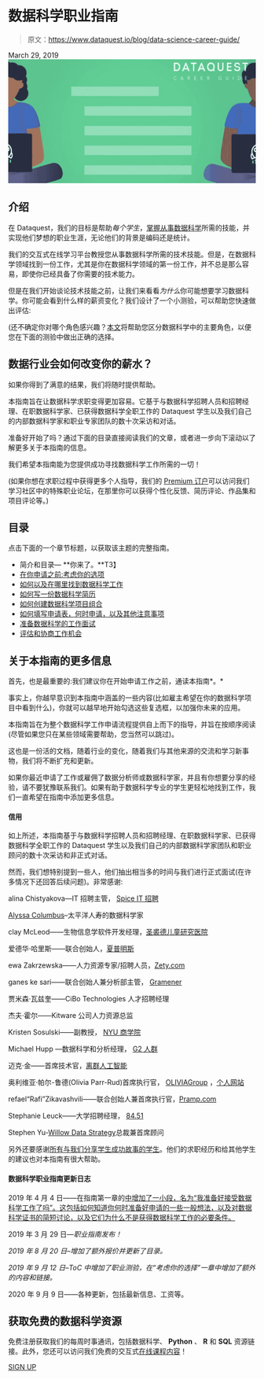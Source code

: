 # 数据科学职业指南

> 原文：<https://www.dataquest.io/blog/data-science-career-guide/>

March 29, 2019![0cg-data-science-career-guide](img/00b2b4f8433b43ec1ef190cab2ce3fd1.png)

## 介绍

在 Dataquest，我们的目标是帮助*每个学生*，[掌握从事数据科学](https://www.dataquest.io/data-science-courses-directory/)所需的技能，并实现他们梦想的职业生涯，无论他们的背景是编码还是统计。

我们的交互式在线学习平台教授您从事数据科学所需的技术技能。但是，在数据科学领域找到一份工作，尤其是你在数据科学领域的第一份工作，并不总是那么容易，即使你已经具备了你需要的技术能力。

但是在我们开始谈论技术技能之前，让我们来看看*为什么*你可能想要学习数据科学。你可能会看到什么样的薪资变化？我们设计了一个小测验，可以帮助您快速做出评估:

(还不确定你对哪个角色感兴趣？[本文](https://www.dataquest.io/blog/data-analyst-data-scientist-data-engineer/)将帮助您区分数据科学中的主要角色，以便您在下面的测验中做出正确的选择。

## 数据行业会如何改变你的薪水？

如果你得到了满意的结果，我们将随时提供帮助。

本指南旨在让数据科学求职变得更加容易。它基于与数据科学招聘人员和招聘经理、在职数据科学家、已获得数据科学全职工作的 Dataquest 学生以及我们自己的内部数据科学家和职业专家团队的数十次采访和对话。

准备好开始了吗？通过下面的目录直接阅读我们的文章，或者进一步向下滚动以了解更多关于本指南的信息。

我们希望本指南能为您提供成功寻找数据科学工作所需的一切！

(如果你想在求职过程中获得更多个人指导，我们的 [Premium 订户](https://www.dataquest.io/plans-pricing/)可以访问我们学习社区中的特殊职业论坛，在那里你可以获得个性化反馈、简历评论、作品集和项目评论等。)

## 目录

点击下面的一个章节标题，以获取该主题的完整指南。

*   简介和目录— **你来了。**T3】
*   [在你申请之前:考虑你的选项](https://www.dataquest.io/blog/career-guide-data-science-options)
*   [如何以及在哪里找到数据科学工作](https://www.dataquest.io/blog/career-guide-find-data-science-jobs)
*   [如何写一份数据科学简历](https://www.dataquest.io/blog/how-data-science-resume-cv)
*   [如何创建数据科学项目组合](https://www.dataquest.io/blog/career-guide-data-science-projects-portfolio/)
*   [如何填写申请表，何时申请，以及其他注意事项](https://www.dataquest.io/blog/career-guide-data-science-application-forms)
*   [准备数据科学的工作面试](https://www.dataquest.io/blog/career-guide-data-science-job-interview)
*   [评估和协商工作机会](https://www.dataquest.io/blog/career-guide-data-science-job-offer-negotation)

## 关于本指南的更多信息

首先，也是最重要的:我们建议你在开始申请工作之前，通读本指南*。*

事实上，你越早意识到本指南中涵盖的一些内容(比如雇主希望在你的数据科学项目中看到什么)，你就可以越早地开始勾选这些复选框，以加强你未来的应用。

本指南旨在为整个数据科学工作申请流程提供自上而下的指导，并旨在按顺序阅读(尽管如果您只在某些领域需要帮助，您当然可以跳过)。

这也是一份活的文档，随着行业的变化，随着我们与其他来源的交流和学习新事物，我们将不断扩充和更新。

如果你最近申请了工作或雇佣了数据分析师或数据科学家，并且有你想要分享的经验，请不要犹豫联系我们。如果有助于数据科学专业的学生更轻松地找到工作，我们一直希望在指南中添加更多信息。

#### 信用

如上所述，本指南基于与数据科学招聘人员和招聘经理、在职数据科学家、已获得数据科学全职工作的 Dataquest 学生以及我们自己的内部数据科学家团队和职业顾问的数十次采访和非正式对话。

然而，我们想特别提到一些人，他们抽出相当多的时间与我们进行正式面试(在许多情况下还回答后续问题)。非常感谢:

alina Chistyakova—IT 招聘主管， [Spice IT 招聘](https://www.spice-agency.ru/ru/)

[Alyssa Columbus](https://alyssacolumbus.com)–太平洋人寿的数据科学家

clay McLeod——生物信息学软件开发经理，[圣裘德儿童研究医院](https://www.stjude.org/)

爱德华·哈里斯——联合创始人，[夏普明斯](https://www.sharpestminds.com/)

ewa Zakrzewska——人力资源专家/招聘人员，[Zety.com](https://zety.com/)

ganes ke sari——联合创始人兼分析部主管， [Gramener](https://gramener.com/)

贾米森·瓦兹奎——CiBo Technologies 人才招聘经理

杰夫·霍尔——Kitware 公司人力资源总监

Kristen Sosulski——副教授， [NYU 商学院](https://www.stern.nyu.edu/)

Michael Hupp —数据科学和分析经理， [G2 人群](https://www.g2crowd.com/)

迈克·金——首席技术官，[离群人工智能](https://outlier.ai/)

奥利维亚·帕尔-鲁德(Olivia Parr-Rud)首席执行官， [OLIVIAGroup](https://oliviagroup.com/) ，[个人网站](https://www.oliviapr.com/)

refael“Rafi”Zikavashvili——联合创始人兼首席执行官，[Pramp.com](https://pramp.com)

Stephanie Leuck——大学招聘经理， [84.51](https://www.8451.com/)

Stephen Yu-[Willow Data Strategy](https://www.willowdatastrategy.com/)总裁兼首席顾问

另外还要感谢[所有与我们分享学生成功故事的学生](https://www.dataquest.io/blog/topics/student-stories/)。他们的求职经历和给其他学生的建议也对本指南有很大帮助。

#### 数据科学职业指南更新日志

2019 年 4 月 4 日——在指南第一章的[中增加了一小段，名为“我准备好接受数据科学工作了吗”。这包括如何知道你何时准备好申请的一些一般想法，以及对数据科学证书的简短讨论，以及它们为什么不是获得数据科学工作的必要条件。](https://www.dataquest.io/blog/career-guide-data-science-options/)

2019 年 3 月 29 日—*职业指南发布！*

*2019 年 8 月 20 日–增加了额外报价并更新了目录。*

*2019 年 9 月 12 日–ToC 中增加了职业测验，在“考虑你的选择”一章中增加了额外的内容和链接。*

2020 年 9 月 9 日——各种更新，包括最新信息、工资等。

## 获取免费的数据科学资源

免费注册获取我们的每周时事通讯，包括数据科学、 **Python** 、 **R** 和 **SQL** 资源链接。此外，您还可以访问我们免费的交互式[在线课程内容](/data-science-courses)！

[SIGN UP](https://app.dataquest.io/signup)